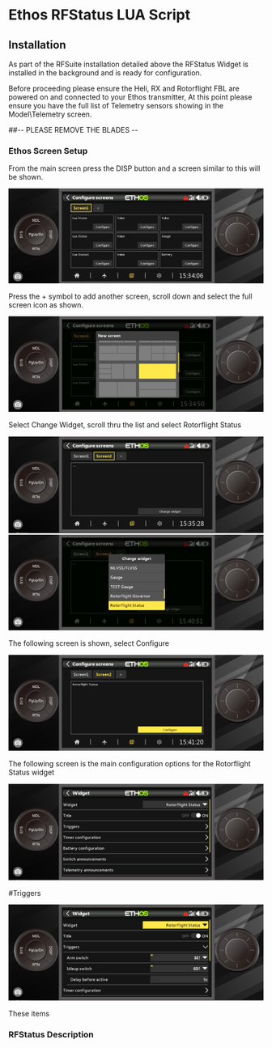 # Ethos RFStatus LUA Script

## Installation

As part of the RFSuite installation detailed above the RFStatus Widget is installed in the background and is ready for configuration.

Before proceeding please ensure the Heli, RX and Rotorflight FBL are powered on and connected to your Ethos transmitter, At this point please ensure you have the full list of Telemetry sensors showing in the Model\Telemetry screen. 

##-- PLEASE REMOVE THE BLADES --


### Ethos Screen Setup

From the main screen press the DISP button and a screen similar to this will be shown.

![Image](https://github.com/jimmy6616/Ethos-RFStatus/blob/IMG/Main_Screen_2.jpg)

Press the + symbol to add another screen, scroll down and select the full screen icon as shown.

![Image](https://github.com/jimmy6616/Ethos-RFStatus/blob/IMG/Main_Screen_3.jpg)

Select Change Widget, scroll thru the list and select Rotorflight Status

![Image](https://github.com/jimmy6616/Ethos-RFStatus/blob/IMG/Main_Screen_4.jpg)
![Image](https://github.com/jimmy6616/Ethos-RFStatus/blob/IMG/Main_Screen_5.jpg)

The following screen is shown, select Configure

![Image](https://github.com/jimmy6616/Ethos-RFStatus/blob/IMG/Main_Screen_6.jpg)

The following screen is the main configuration options for the Rotorflight Status widget

![Image](https://github.com/jimmy6616/Ethos-RFStatus/blob/IMG/Main_Screen_7.jpg)

#Triggers

![Image](https://github.com/jimmy6616/Ethos-RFStatus/blob/IMG/Main_Screen_8.jpg)

These items 






### RFStatus Description
